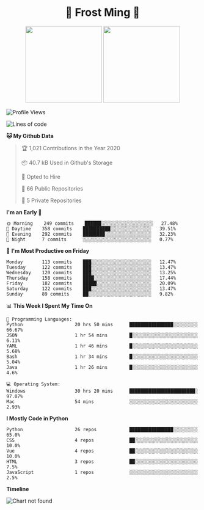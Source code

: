 <h1 align="center">🦄 Frost Ming 🐍</h1>

<p align="center">
  <img height="200" src="https://github-readme-stats.vercel.app/api?username=frostming&show_icons=true&theme=dracula&include_all_commits=true" />
  <img height="200" src="https://github-readme-stats.vercel.app/api/top-langs/?username=frostming&theme=dracula&show_icons=true" />
</p>

<!--START_SECTION:waka-->
![Profile Views](http://img.shields.io/badge/Profile%20Views-9-blue)

![Lines of code](https://img.shields.io/badge/From%20Hello%20World%20I%27ve%20Written-11.9%20million%20lines%20of%20code-blue)

**🐱 My Github Data** 

> 🏆 1,021 Contributions in the Year 2020
 > 
> 📦 40.7 kB Used in Github's Storage 
 > 
> 💼 Opted to Hire
 > 
> 📜 66 Public Repositories
 > 
> 🔑 5 Private Repositories 

**I'm an Early 🐤** 

```text
🌞 Morning    249 commits    ██████░░░░░░░░░░░░░░░░░░░   27.48% 
🌆 Daytime    358 commits    ██████████░░░░░░░░░░░░░░░   39.51% 
🌃 Evening    292 commits    ████████░░░░░░░░░░░░░░░░░   32.23% 
🌙 Night      7 commits      ░░░░░░░░░░░░░░░░░░░░░░░░░   0.77%

```
📅 **I'm Most Productive on Friday** 

```text
Monday       113 commits    ███░░░░░░░░░░░░░░░░░░░░░░   12.47% 
Tuesday      122 commits    ███░░░░░░░░░░░░░░░░░░░░░░   13.47% 
Wednesday    120 commits    ███░░░░░░░░░░░░░░░░░░░░░░   13.25% 
Thursday     158 commits    ████░░░░░░░░░░░░░░░░░░░░░   17.44% 
Friday       182 commits    █████░░░░░░░░░░░░░░░░░░░░   20.09% 
Saturday     122 commits    ███░░░░░░░░░░░░░░░░░░░░░░   13.47% 
Sunday       89 commits     ██░░░░░░░░░░░░░░░░░░░░░░░   9.82%

```


📊 **This Week I Spent My Time On** 

```text
💬 Programming Languages: 
Python                   20 hrs 50 mins      ████████████████░░░░░░░░░   66.67% 
JSON                     1 hr 54 mins        █░░░░░░░░░░░░░░░░░░░░░░░░   6.11% 
YAML                     1 hr 46 mins        █░░░░░░░░░░░░░░░░░░░░░░░░   5.68% 
Bash                     1 hr 34 mins        █░░░░░░░░░░░░░░░░░░░░░░░░   5.04% 
Java                     1 hr 26 mins        █░░░░░░░░░░░░░░░░░░░░░░░░   4.6%

💻 Operating System: 
Windows                  30 hrs 20 mins      ████████████████████████░   97.07% 
Mac                      54 mins             ░░░░░░░░░░░░░░░░░░░░░░░░░   2.93%

```

**I Mostly Code in Python** 

```text
Python                   26 repos            ████████████████░░░░░░░░░   65.0% 
CSS                      4 repos             ██░░░░░░░░░░░░░░░░░░░░░░░   10.0% 
Vue                      4 repos             ██░░░░░░░░░░░░░░░░░░░░░░░   10.0% 
HTML                     3 repos             ██░░░░░░░░░░░░░░░░░░░░░░░   7.5% 
JavaScript               1 repos             ░░░░░░░░░░░░░░░░░░░░░░░░░   2.5%

```


**Timeline**

![Chart not found](https://github.com/frostming/frostming/blob/master/charts/bar_graph.png) 


<!--END_SECTION:waka-->
